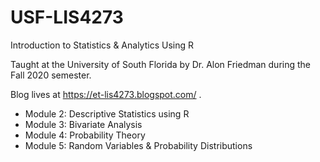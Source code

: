 # USF-LIS4273
Introduction to Statistics & Analytics Using R

Taught at the University of South Florida by Dr. Alon Friedman during the Fall 2020 semester.

Blog lives at https://et-lis4273.blogspot.com/ .

* Module 2: Descriptive Statistics using R
* Module 3: Bivariate Analysis
* Module 4: Probability Theory
* Module 5: Random Variables & Probability Distributions